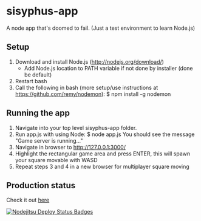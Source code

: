 sisyphus-app
============

A node app that's doomed to fail. (Just a test environment to learn Node.js)

Setup
-----
1. Download and install Node.js (http://nodejs.org/download/)
	- Add Node.js location to PATH variable if not done by installer (done be default)
2. Restart bash
3. Call the following in bash (more setup/use instructions at https://github.com/remy/nodemon):
$ npm install -g nodemon

Running the app
---------------
1. Navigate into your top level sisyphus-app folder.
2. Run app.js with using Node:
$ node app.js
   You should see the message "Game server is running..."
3. Navigate in browser to http://127.0.0.1:3000/
4. Highlight the rectangular game area and press ENTER, this will spawn your square movable with WASD
5. Repeat steps 3 and 4 in a new browser for multiplayer square moving


Production status
-----------------
Check it out [here](http://bridgs-sisyphus-app.jit.su/)

[![Nodejitsu Deploy Status Badges](https://webhooks.nodejitsu.com/bridgs/sisyphus-app.png)](https://webops.nodejitsu.com#bridgs/sisyphus-app)
